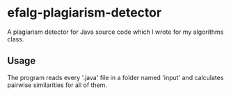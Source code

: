 # efalg-plagiarism-detector
A plagiarism detector for Java source code which I wrote for my algorithms class.

## Usage
The program reads every '.java' file in a folder named 'input' and calculates pairwise similarities for all of them.
